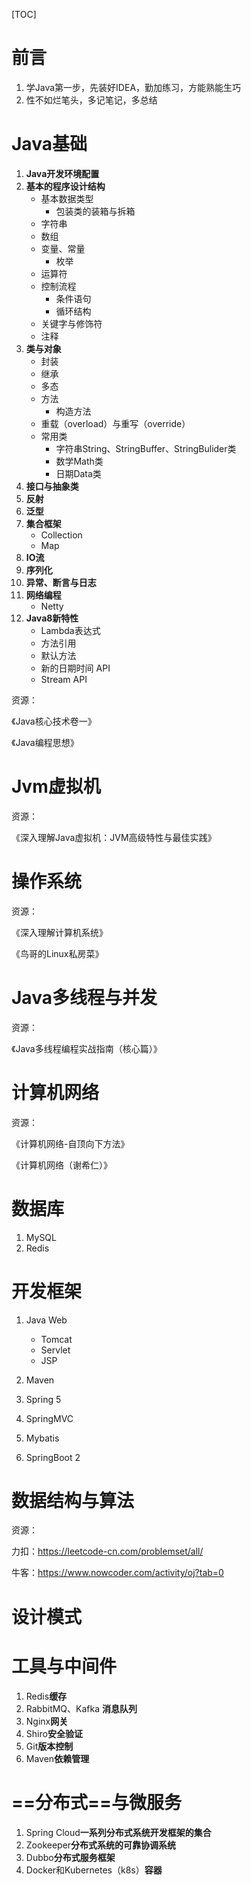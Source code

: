 [TOC]

# 前言

1. 学Java第一步，先装好IDEA，勤加练习，方能熟能生巧
2. 性不如烂笔头，多记笔记，多总结

# Java基础

1. **Java开发环境配置**
2. **基本的程序设计结构**
   - 基本数据类型
     - 包装类的装箱与拆箱
   - 字符串
   - 数组
   - 变量、常量
     - 枚举
   - 运算符
   - 控制流程
     - 条件语句
     - 循环结构
   - 关键字与修饰符
   - 注释
3. **类与对象**
   - 封装
   - 继承
   - 多态
   - 方法
     - 构造方法
   - 重载（overload）与重写（override）
   - 常用类
     - 字符串String、StringBuffer、StringBulider类
     - 数学Math类
     - 日期Data类
4. **接口与抽象类**
5. **反射**
6. **泛型**
7. **集合框架**
   - Collection
   - Map
8. **IO流**
9. **序列化**
10. **异常、断言与日志**
11. **网络编程**
    - Netty
12. **Java8新特性**
    - Lambda表达式
    - 方法引用
    - 默认方法
    - 新的日期时间 API
    - Stream API

资源：

《Java核心技术卷一》

《Java编程思想》



# Jvm虚拟机

资源：

《深入理解Java虚拟机：JVM高级特性与最佳实践》



# 操作系统

资源：

《深入理解计算机系统》

《鸟哥的Linux私房菜》



# Java多线程与并发

资源：

《Java多线程编程实战指南（核心篇）》



# 计算机网络

资源：

《计算机网络-自顶向下方法》

《计算机网络（谢希仁）》



# 数据库

1. MySQL
2. Redis



# 开发框架

1. Java Web

   - Tomcat
   - Servlet
   - JSP

2. Maven

3. Spring 5

4. SpringMVC

5. Mybatis

6. SpringBoot 2

   

# 数据结构与算法

资源：

力扣：https://leetcode-cn.com/problemset/all/

牛客：https://www.nowcoder.com/activity/oj?tab=0



# 设计模式

# 工具与中间件

1. Redis**缓存**
2. RabbitMQ、Kafka **消息队列**
3. Nginx**网关**
4. Shiro**安全验证**
5. Git**版本控制**
6. Maven**依赖管理**

# ==分布式==与微服务

1. Spring Cloud**一系列分布式系统开发框架的集合**
2. Zookeeper**分布式系统的可靠协调系统**
3. Dubbo**分布式服务框架**
4. Docker和Kubernetes（k8s）**容器**
